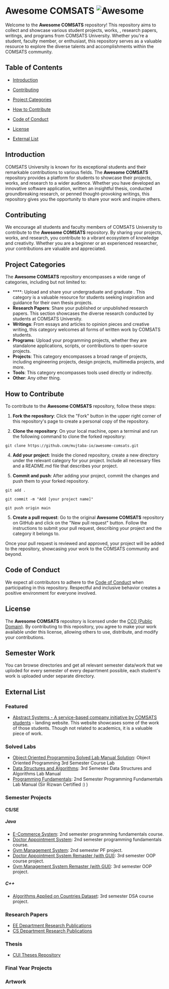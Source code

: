 # Awesome COMSATS ![Awesome](https://awesome.re/badge-flat2.svg)

Welcome to the **Awesome COMSATS** repository! This repository aims to collect and showcase various student projects, works, , research papers, writings, and programs from COMSATS University. Whether you're a student, faculty member, or enthusiast, this repository serves as a valuable resource to explore the diverse talents and accomplishments within the COMSATS community.

## Table of Contents

- [Introduction](#introduction)
- [Contributing](#contributing)
- [Project Categories](#project-categories)
- [How to Contribute](#how-to-contribute)
- [Code of Conduct](#code-of-conduct)
- [License](#license)

- [External List](#external-list)

## Introduction

COMSATS University is known for its exceptional students and their remarkable contributions to various fields. The **Awesome COMSATS** repository provides a platform for students to showcase their projects, works, and research to a wider audience. Whether you have developed an innovative software application, written an insightful thesis, conducted groundbreaking research, or penned thought-provoking writings, this repository gives you the opportunity to share your work and inspire others.

## Contributing

We encourage all students and faculty members of COMSATS University to contribute to the **Awesome COMSATS** repository. By sharing your projects, works, and research, you contribute to a vibrant ecosystem of knowledge and creativity. Whether you are a beginner or an experienced researcher, your contributions are valuable and appreciated.

## Project Categories

The **Awesome COMSATS** repository encompasses a wide range of categories, including but not limited to:

- ****: Upload and share your undergraduate and graduate . This category is a valuable resource for students seeking inspiration and guidance for their own thesis projects.
- **Research Papers**: Share your published or unpublished research papers. This section showcases the diverse research conducted by students at COMSATS University.
- **Writings**: From essays and articles to opinion pieces and creative writing, this category welcomes all forms of written work by COMSATS students.
- **Programs**: Upload your programming projects, whether they are standalone applications, scripts, or contributions to open-source projects.
- **Projects**: This category encompasses a broad range of projects, including engineering projects, design projects, multimedia projects, and more.
- **Tools**: This category encompasses tools used directly or indirectly.
- **Other**: Any other thing.

## How to Contribute

To contribute to the **Awesome COMSATS** repository, follow these steps:

1. **Fork the repository**: Click the "Fork" button in the upper right corner of this repository's page to create a personal copy of the repository.

2. **Clone the repository**: On your local machine, open a terminal and run the following command to clone the forked repository:

`git clone https://github.com/mujtaba-io/awesome-comsats.git`

4. **Add your project**: Inside the cloned repository, create a new directory under the relevant category for your project. Include all necessary files and a README.md file that describes your project.

5. **Commit and push**: After adding your project, commit the changes and push them to your forked repository.

`git add .`

`git commit -m "Add [your project name]"`

`git push origin main`

5. **Create a pull request**: Go to the original **Awesome COMSATS** repository on GitHub and click on the "New pull request" button. Follow the instructions to submit your pull request, describing your project and the category it belongs to.

Once your pull request is reviewed and approved, your project will be added to the repository, showcasing your work to the COMSATS community and beyond.

## Code of Conduct

We expect all contributors to adhere to the [Code of Conduct](CODE_OF_CONDUCT.md) when participating in this repository. Respectful and inclusive behavior creates a positive environment for everyone involved.

## License

The **Awesome COMSATS** repository is licensed under the [CC0 (Public Domain)](LICENSE). By contributing to this repository, you agree to make your work available under this license, allowing others to use, distribute, and modify your contributions.

## Semester Work
You can browse directories and get all relevant semester data/work that we uploded for every semester of every deparrtment possible, each student's work is uploaded under separate directory.

## External List

### Featured
- [Abstract Systems - A service-based company initiative by COMSATS students](https://github.com/Abstract-Systems/AbstractSystems) - landing website. This website showcases some of the work of those students. Though not related to academics, it is a valuable piece of work.

### Solved Labs
- [Object Oriented Programming Solved Lab Manual Solution](https://github.com/HasaanAhmad/Object-Oriented-Programming-Lab-Manual-Comsats-University-Islamabad): Object Oriented Programming 3rd Semester Course Lab
- [Data Structures and Algorithms](https://github.com/HasaanAhmad/Data-Structures-And-Algorithms-COMSATS-Solved-Lab-Manual): 3rd Semester Data Structures and Algorithms Lab Manual
- [Programming Fundamentals](https://github.com/HasaanAhmad/Programming-Fundamental-CSC103-Lab-Solution): 2nd Semester Programming Fundamentals Lab Manual (Sir Rizwan Certified :) )

### Semester Projects

#### CS/SE

##### Java
- [E-Commerce System](https://github.com/mujtaba-io/cmd-ecommerce-system): 2nd semester programming fundamentals course.
- [Doctor Appointment System](https://github.com/HasaanAhmad/Appointment-Managment-System): 2nd semester programming fundamentals course.
- [Gym Management System](https://github.com/KaShiekzmi/Gym-Management-System-Java-Project): 2nd semester PF project.
- [Doctor Appointment System Remaster (with GUI)](https://github.com/HasaanAhmad/MediMeet): 3rd semester OOP course project.
- [Gym Management System Remaster (with GUI)](https://github.com/KaShiekzmi/Gym-Management-System-GUI-OOP-Java-Project): 3rd semester OOP project.
  

##### C++
- [Algorithms Applied on Countries Dataset](https://github.com/HasaanAhmad/Countries-Dataset-Structures-and-Algorithms-C-): 3rd semester DSA course project.

### Research Papers
- [EE Department Research Publications](http://ww2.comsats.edu.pk/ee/ResearchPublications.aspx)
- [CS Department Research Publications](http://ww2.comsats.edu.pk/cs/ResearchPublications.aspx)

### Thesis
- [CUI Theses Repository](http://ww2.comsats.edu.pk/thesis/)

### Final Year Projects

### Artwork
